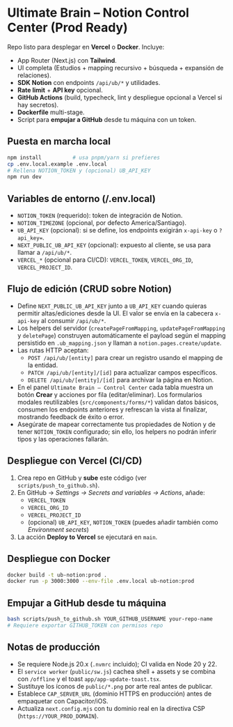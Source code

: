 # Ultimate Brain – Notion Control Center (Prod Ready)

Repo listo para desplegar en **Vercel** o **Docker**. Incluye:
- App Router (Next.js) con **Tailwind**.
- UI completa (Estudios + mapping recursivo + búsqueda + expansión de relaciones).
- **SDK Notion** con endpoints `/api/ub/*` y utilidades.
- **Rate limit** + **API key** opcional.
- **GitHub Actions** (build, typecheck, lint y despliegue opcional a Vercel si hay secretos).
- **Dockerfile** multi-stage.
- Script para **empujar a GitHub** desde tu máquina con un token.

## Puesta en marcha local
```bash
npm install          # usa pnpm/yarn si prefieres
cp .env.local.example .env.local
# Rellena NOTION_TOKEN y (opcional) UB_API_KEY
npm run dev
```

## Variables de entorno (/.env.local)
- `NOTION_TOKEN` (requerido): token de integración de Notion.
- `NOTION_TIMEZONE` (opcional, por defecto America/Santiago).
- `UB_API_KEY` (opcional): si se define, los endpoints exigirán `x-api-key` o `?api_key=`.
- `NEXT_PUBLIC_UB_API_KEY` (opcional): expuesto al cliente, se usa para llamar a `/api/ub/*`.
- `VERCEL_*` (opcional para CI/CD): `VERCEL_TOKEN`, `VERCEL_ORG_ID`, `VERCEL_PROJECT_ID`.

## Flujo de edición (CRUD sobre Notion)
- Define `NEXT_PUBLIC_UB_API_KEY` junto a `UB_API_KEY` cuando quieras permitir altas/ediciones desde la UI. El valor se envía en la cabecera `x-api-key` al consumir `/api/ub/*`.
- Los helpers del servidor (`createPageFromMapping`, `updatePageFromMapping` y `deletePage`) construyen automáticamente el payload según el mapping persistido en `.ub_mapping.json` y llaman a `notion.pages.create/update`.
- Las rutas HTTP aceptan:
  - `POST /api/ub/[entity]` para crear un registro usando el mapping de la entidad.
  - `PATCH /api/ub/[entity]/[id]` para actualizar campos específicos.
  - `DELETE /api/ub/[entity]/[id]` para archivar la página en Notion.
- En el panel `Ultimate Brain – Control Center` cada tabla muestra un botón **Crear** y acciones por fila (editar/eliminar). Los formularios modales reutilizables (`src/components/forms/*`) validan datos básicos, consumen los endpoints anteriores y refrescan la vista al finalizar, mostrando feedback de éxito o error.
- Asegúrate de mapear correctamente tus propiedades de Notion y de tener `NOTION_TOKEN` configurado; sin ello, los helpers no podrán inferir tipos y las operaciones fallarán.

## Despliegue con Vercel (CI/CD)
1. Crea repo en GitHub y **sube** este código (ver `scripts/push_to_github.sh`).
2. En GitHub → *Settings → Secrets and variables → Actions*, añade:
   - `VERCEL_TOKEN`
   - `VERCEL_ORG_ID`
   - `VERCEL_PROJECT_ID`
   - (opcional) `UB_API_KEY`, `NOTION_TOKEN` (puedes añadir también como *Environment secrets*)
3. La acción **Deploy to Vercel** se ejecutará en `main`.

## Despliegue con Docker
```bash
docker build -t ub-notion:prod .
docker run -p 3000:3000 --env-file .env.local ub-notion:prod
```

## Empujar a GitHub desde tu máquina
```bash
bash scripts/push_to_github.sh YOUR_GITHUB_USERNAME your-repo-name
# Requiere exportar GITHUB_TOKEN con permisos repo
```

## Notas de producción
- Se requiere Node.js 20.x (`.nvmrc` incluido); CI valida en Node 20 y 22.
- El `service worker` (`public/sw.js`) cachea shell + assets y se combina con `/offline` y el toast `app/app-update-toast.tsx`.
- Sustituye los íconos de `public/*.png` por arte real antes de publicar.
- Establece `CAP_SERVER_URL` (dominio HTTPS en producción) antes de empaquetar con Capacitor/iOS.
- Actualiza `next.config.mjs` con tu dominio real en la directiva CSP (`https://YOUR_PROD_DOMAIN`).
